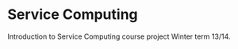 Service Computing
==================

Introduction to Service Computing course project Winter term 13/14.
